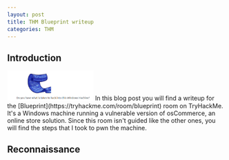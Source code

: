 ```yaml
---
layout: post
title: THM Blueprint writeup
categories: THM
---
```

## Introduction
<img src="/images/THM/Blueprint/banner.PNG" width="200"/>
In this blog post you will find a writeup for the [Blueprint](https://tryhackme.com/room/blueprint) room on TryHackMe. It's a Windows machine running a vulnerable version of osCommerce, an online store solution. Since this room isn't guided like the other ones, you will find the steps that I took to pwn the machine.

## Reconnaissance

